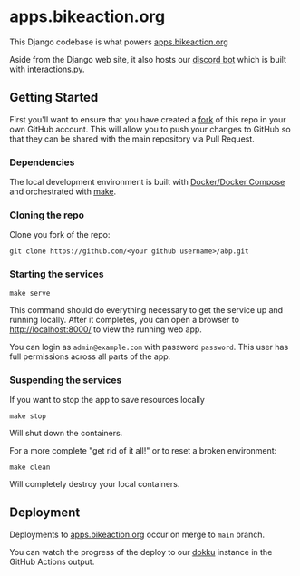 # apps.bikeaction.org

This Django codebase is what powers [apps.bikeaction.org](https://apps.bikeaction.org)

Aside from the Django web site, it also hosts our [discord bot](/pba_discord/bot.py)
which is built with [interactions.py](https://interactions-py.github.io/interactions.py/).


## Getting Started

First you'll want to ensure that you have created a
[fork](https://github.com/PhillyBikeAction/abp/fork)
of this repo in your own GitHub account.
This will allow you to push your changes to GitHub so that they can be shared with the main
repository via Pull Request.

### Dependencies

The local development environment is built with
[Docker/Docker Compose](https://www.docker.com/products/docker-desktop/)
and orchestrated with [make](https://www.gnu.org/software/make/).

### Cloning the repo

Clone you fork of the repo:

```shell
git clone https://github.com/<your github username>/abp.git
```

### Starting the services

```shell
make serve
```

This command should do everything necessary to get the service up and running locally.
After it completes, you can open a browser to [http://localhost:8000/](http://localhost:8000)
to view the running web app.

You can login as `admin@example.com` with password `password`.
This user has full permissions across all parts of the app.

### Suspending the services

If you want to stop the app to save resources locally

```shell
make stop
```

Will shut down the containers.

For a more complete "get rid of it all!" or to reset a broken environment:

```
make clean
```

Will completely destroy your local containers.

## Deployment

Deployments to [apps.bikeaction.org](https://apps.bikeaction.org) occur on merge to `main` branch.

You can watch the progress of the deploy to our [dokku](https://dokku.com) instance
in the GitHub Actions output.
